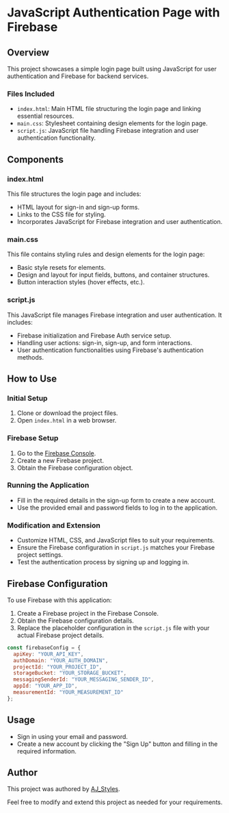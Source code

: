 # JavaScript Authentication Page with Firebase

## Overview

This project showcases a simple login page built using JavaScript for user authentication and Firebase for backend services.

### Files Included

- `index.html`: Main HTML file structuring the login page and linking essential resources.
- `main.css`: Stylesheet containing design elements for the login page.
- `script.js`: JavaScript file handling Firebase integration and user authentication functionality.

## Components

### index.html

This file structures the login page and includes:
- HTML layout for sign-in and sign-up forms.
- Links to the CSS file for styling.
- Incorporates JavaScript for Firebase integration and user authentication.

### main.css

This file contains styling rules and design elements for the login page:
- Basic style resets for elements.
- Design and layout for input fields, buttons, and container structures.
- Button interaction styles (hover effects, etc.).

### script.js

This JavaScript file manages Firebase integration and user authentication. It includes:
- Firebase initialization and Firebase Auth service setup.
- Handling user actions: sign-in, sign-up, and form interactions.
- User authentication functionalities using Firebase's authentication methods.

## How to Use

### Initial Setup

1. Clone or download the project files.
2. Open `index.html` in a web browser.

### Firebase Setup

1. Go to the [Firebase Console](https://console.firebase.google.com/).
2. Create a new Firebase project.
3. Obtain the Firebase configuration object.

### Running the Application

- Fill in the required details in the sign-up form to create a new account.
- Use the provided email and password fields to log in to the application.

### Modification and Extension

- Customize HTML, CSS, and JavaScript files to suit your requirements.
- Ensure the Firebase configuration in `script.js` matches your Firebase project settings.
- Test the authentication process by signing up and logging in.

## Firebase Configuration

To use Firebase with this application:

1. Create a Firebase project in the Firebase Console.
2. Obtain the Firebase configuration details.
3. Replace the placeholder configuration in the `script.js` file with your actual Firebase project details.

```javascript
const firebaseConfig = {
  apiKey: "YOUR_API_KEY",
  authDomain: "YOUR_AUTH_DOMAIN",
  projectId: "YOUR_PROJECT_ID",
  storageBucket: "YOUR_STORAGE_BUCKET",
  messagingSenderId: "YOUR_MESSAGING_SENDER_ID",
  appId: "YOUR_APP_ID",
  measurementId: "YOUR_MEASUREMENT_ID"
};
```

## Usage

- Sign in using your email and password.
- Create a new account by clicking the "Sign Up" button and filling in the required information.

## Author

This project was authored by [AJ_Styles](https://github.com/Aj3322).

Feel free to modify and extend this project as needed for your requirements.
